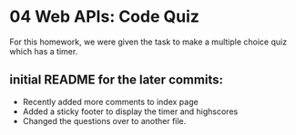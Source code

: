 # 04 Web APIs: Code Quiz

For this homework, we were given the task to make a multiple choice quiz which has a timer.

## initial README for the later commits:
* Recently added more comments to index page
* Added a sticky footer to display the timer and highscores
* Changed the questions over to another file.